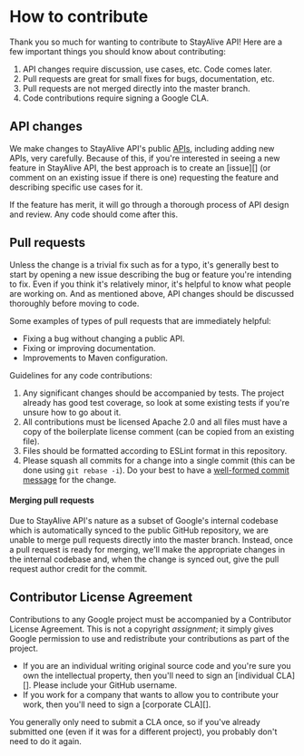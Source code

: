 How to contribute
=================

Thank you so much for wanting to contribute to StayAlive API! Here are a few important
things you should know about contributing:

1. API changes require discussion, use cases, etc. Code comes later.
2. Pull requests are great for small fixes for bugs, documentation, etc.
3. Pull requests are not merged directly into the master branch.
3. Code contributions require signing a Google CLA.

API changes
-----------

We make changes to StayAlive API's public [APIs][], including adding new APIs, very
carefully. Because of this, if you're interested in seeing a new feature in
StayAlive API, the best approach is to create an [issue][] (or comment on an existing
issue if there is one) requesting the feature and describing specific use cases
for it.

If the feature has merit, it will go through a thorough process of API design
and review. Any code should come after this.

[APIs]: http://en.wikipedia.org/wiki/Application_programming_interface

Pull requests
-------------

Unless the change is a trivial fix such as for a typo, it's generally best to
start by opening a new issue describing the bug or feature you're intending to
fix. Even if you think it's relatively minor, it's helpful to know what people
are working on. And as mentioned above, API changes should be discussed
thoroughly before moving to code.

Some examples of types of pull requests that are immediately helpful:

- Fixing a bug without changing a public API.
- Fixing or improving documentation.
- Improvements to Maven configuration.

Guidelines for any code contributions:

1. Any significant changes should be accompanied by tests. The project already
   has good test coverage, so look at some existing tests if you're unsure
   how to go about it.
2. All contributions must be licensed Apache 2.0 and all files must have a
   copy of the boilerplate license comment (can be copied from an existing
   file).
3. Files should be formatted according to ESLint format in this repository.
4. Please squash all commits for a change into a single commit (this can be
   done using `git rebase -i`). Do your best to have a
   [well-formed commit message][] for the change.

[well-formed commit message]: http://tbaggery.com/2008/04/19/a-note-about-git-commit-messages.html

#### Merging pull requests ####

Due to StayAlive API's nature as a subset of Google's internal codebase which is
automatically synced to the public GitHub repository, we are unable to merge
pull requests directly into the master branch. Instead, once a pull request is
ready for merging, we'll make the appropriate changes in the internal codebase
and, when the change is synced out, give the pull request author credit for the
commit.

Contributor License Agreement
-----------------------------

Contributions to any Google project must be accompanied by a Contributor
License Agreement. This is not a copyright _assignment_; it simply gives
Google permission to use and redistribute your contributions as part of the
project.

- If you are an individual writing original source code and you're sure you
  own the intellectual property, then you'll need to sign an [individual
  CLA][]. Please include your GitHub username.
- If you work for a company that wants to allow you to contribute your work,
  then you'll need to sign a [corporate CLA][].

You generally only need to submit a CLA once, so if you've already submitted
one (even if it was for a different project), you probably don't need to do it
again.